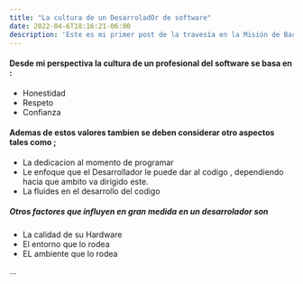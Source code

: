 ```yaml
---
title: "La cultura de un DesarroladOr de software"
date: 2022-04-6T18:16:21-06:00
description: 'Este es mi primer post de la travesía en la Misión de Backend con Node JS de Launch X.'
---
```


#### Desde mi perspectiva la cultura de un profesional del software se basa en :

- Honestidad
- Respeto
- Confianza

#### Ademas de estos valores tambien se deben considerar otro aspectos tales como ;
- La dedicacion al momento de programar
- Le enfoque que el Desarrollador le puede dar al codigo , dependiendo hacia que ambito va dirigido este.
- La fluides en el desarrollo del codigo

##### Otros factores que influyen en gran medida en un desarrolador son
- La calidad de su Hardware
- El entorno que lo rodea
- EL ambiente que lo rodea

...

